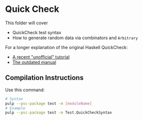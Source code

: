 # Quick Check

This folder will cover
- QuickCheck test syntax
- How to generate random data via combinators and `Arbitrary`

For a longer explanation of the original Haskell QuickCheck:
- [A recent "unofficial" tutorial](https://begriffs.com/posts/2017-01-14-design-use-quickcheck.html)
- [The outdated manual](http://www.cse.chalmers.se/~rjmh/QuickCheck/manual.html)

## Compilation Instructions

Use this command:
```bash
# Syntax
pulp --psc-package test -m [moduleName]
# Example
pulp --psc-package test -m Test.QuickCheckSyntax
```
